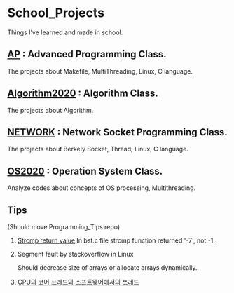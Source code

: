# School_Projects
Things I've learned and made in school.

## [AP](https://github.com/jams10/School_Projects/tree/master/AP) : Advanced Programming Class. 
The projects about Makefile, MultiThreading, Linux, C language.

## [Algorithm2020](https://github.com/jams10/School_Projects/tree/master/Algorithm2020) : Algorithm Class.
The projects about Algorithm.

## [NETWORK](https://github.com/jams10/School_Projects/tree/master/NETWORK) : Network Socket Programming Class. 
The projects about Berkely Socket, Thread, Linux, C language.

## [OS2020](https://github.com/jams10/School_Projects/tree/master/OS2020) : Operation System Class.
Analyze codes about concepts of OS processing, Multithreading.

## Tips
(Should move Programming_Tips repo)

1. [Strcmp return value](https://stackoverflow.com/questions/13571907/when-will-strcmp-not-return-1-0-or-1)
   In bst.c file strcmp function returned '-7', not -1.
   
2. Segment fault by stackoverflow in Linux 
   
   Should decrease size of arrays or allocate arrays dynamically.

3. [CPU의 코어 쓰레드와 소프트웨어에서의 쓰레드](https://kldp.org/node/154708)
